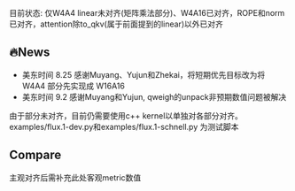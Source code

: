目前状态: 仅W4A4 linear未对齐(矩阵乘法部分)、W4A16已对齐，ROPE和norm已对齐，attention除to_qkv(属于前面提到的linear)以外已对齐

## 🔥News
- 美东时间 8.25 感谢Muyang、Yujun和Zhekai，将短期优先目标改为将 W4A4 部分先实现成 W16A16
- 美东时间 9.2 感谢Muyang和Yujun, qweigh的unpack非预期数值问题被解决

由于部分未对齐，目前仍需要使用c++ kernel以单独对各部分对齐。
examples/flux.1-dev.py和examples/flux.1-schnell.py
为测试脚本

## Compare
主观对齐后需补充此处客观metric数值